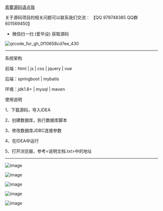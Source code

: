 
[索要源码请点我](http://mp.weixin.qq.com/mp/appmsgalbum?__biz=MzkwMDY3MTY0Nw==&action=getalbum&album_id=3423120253595582465&scene=173&subscene=&sessionid=svr_dbd799d91a1&enterid=1713666527&from_msgid=&from_itemidx=&count=3&nolastread=1#wechat_redirect)


关于源码项目的相关问题可以联系我们交流： 【QQ 979748385 QQ群 601569450】 

- 微信扫一扫 (爱毕设) 获取源码

![qrcode_for_gh_0f10658cd7ee_430](https://github.com/hjsdjko/onlyzaixianshangcheng/assets/120558513/edfc28fc-d9df-4e81-ac62-d02aa360e379)

***************************************************************

系统架构

前端：html | js | css | jquery | vue

后端：springboot | mybatis

环境：jdk1.8+ | mysql | maven

使用说明

1、下载源码，导入IDEA

2、创建数据库，执行数据库脚本

3、修改数据库JDBC连接参数

4、在IDEA中运行

5、打开浏览器，参考<说明文档.txt>中的地址

***************************************************************
![image](https://github.com/hjsdjko/wangshangchaoshi/assets/120558513/3eb66a07-f9bd-4045-a31e-78d146a39d91)

![image](https://github.com/hjsdjko/wangshangchaoshi/assets/120558513/062bfb57-b913-4c41-8031-de084f335ebe)

![image](https://github.com/hjsdjko/wangshangchaoshi/assets/120558513/631c8e50-1d2e-44f0-8a73-6a9698cd6ba0)

![image](https://github.com/hjsdjko/wangshangchaoshi/assets/120558513/966230cd-4468-4689-b13b-6cd6c86e64fa)

![image](https://github.com/hjsdjko/wangshangchaoshi/assets/120558513/25ebc167-424d-4b9e-8cb0-0f9afaa14f9f)
